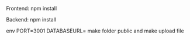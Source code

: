 
Frontend:
npm install

Backend:
npm install

env
PORT=3001
DATABASEURL=
make folder public and make upload file
